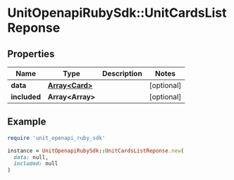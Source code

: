 # UnitOpenapiRubySdk::UnitCardsListReponse

## Properties

| Name | Type | Description | Notes |
| ---- | ---- | ----------- | ----- |
| **data** | [**Array&lt;Card&gt;**](Card.md) |  | [optional] |
| **included** | **Array&lt;Array&gt;** |  | [optional] |

## Example

```ruby
require 'unit_openapi_ruby_sdk'

instance = UnitOpenapiRubySdk::UnitCardsListReponse.new(
  data: null,
  included: null
)
```

